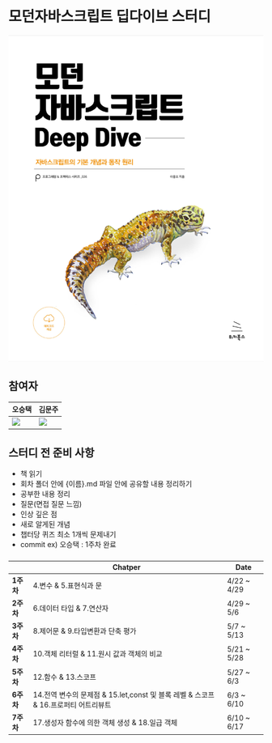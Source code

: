 # 모던자바스크립트 딥다이브 스터디

![deepdive](img/deepdive.png)

## 참여자

| 오승택                                                  | 김문주                                                       |
| ------------------------------------------------------- | ------------------------------------------------------------ |
| <img src="https://github.com/5wintaek.png" width="200"> | <img src="https://github.com/kimmoonju-102.png" width="200"> |

## 스터디 전 준비 사항

- 책 읽기
- 회차 폴더 안에 {이름}.md 파일 안에 공유할 내용 정리하기
- 공부한 내용 정리
- 질문(면접 질문 느낌)
- 인상 깊은 점
- 새로 알게된 개념
- 챕터당 퀴즈 최소 1개씩 문제내기
- commit ex) 오승택 : 1주차 완료

###

|           | Chatper                                                                             | Date        |
| --------- | ----------------------------------------------------------------------------------- | ----------- |
| **1주차** | 4.변수 & 5.표현식과 문                                                              | 4/22 ~ 4/29 |
| **2주차** | 6.데이터 타입 & 7.연산자                                                            | 4/29 ~ 5/6  |
| **3주차** | 8.제어문 & 9.타입변환과 단축 평가                                                   | 5/7 ~ 5/13  |
| **4주차** | 10.객체 리터럴 & 11.원시 값과 객체의 비교                                           | 5/21 ~ 5/28 |
| **5주차** | 12.함수 & 13.스코프                                                                 | 5/27 ~ 6/3  |
| **6주차** | 14.전역 변수의 문제점 & 15.let,const 및 블록 레벨 & 스코프 & 16.프로퍼티 어트리뷰트 | 6/3 ~ 6/10  |
| **7주차** | 17.생성자 함수에 의한 객체 생성 & 18.일급 객체                                      | 6/10 ~ 6/17 |
